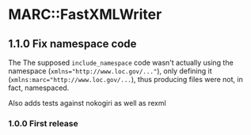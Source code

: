 # MARC::FastXMLWriter

## 1.1.0 Fix namespace code

The The supposed `include_namespace` code wasn't actually using
the namespace (`xmlns="http://www.loc.gov/..."`), only 
defining it (`xmlns:marc="http://www.loc.gov/...`), thus producing
files were not, in fact, namespaced.

Also adds tests against nokogiri as well as rexml

### 1.0.0 First release

